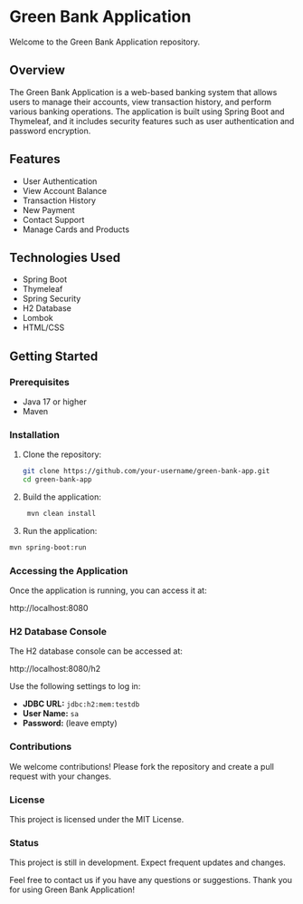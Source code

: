 # Green Bank Application

Welcome to the Green Bank Application repository.

## Overview

The Green Bank Application is a web-based banking system that allows users to manage their accounts, view transaction history, and perform various banking operations. The application is built using Spring Boot and Thymeleaf, and it includes security features such as user authentication and password encryption.

## Features

- User Authentication
- View Account Balance
- Transaction History
- New Payment
- Contact Support
- Manage Cards and Products

## Technologies Used

- Spring Boot
- Thymeleaf
- Spring Security
- H2 Database
- Lombok
- HTML/CSS


## Getting Started

### Prerequisites

- Java 17 or higher
- Maven

### Installation

1. Clone the repository:
   ```bash
   git clone https://github.com/your-username/green-bank-app.git
   cd green-bank-app

2. Build the application:
   ```bash
    mvn clean install

3. Run the application:
  ```bash
  mvn spring-boot:run
   ```

### Accessing the Application

Once the application is running, you can access it at:

http://localhost:8080


### H2 Database Console

The H2 database console can be accessed at:

http://localhost:8080/h2

Use the following settings to log in:
- **JDBC URL:** `jdbc:h2:mem:testdb`
- **User Name:** `sa`
- **Password:** (leave empty)

### Contributions

We welcome contributions! Please fork the repository and create a pull request with your changes.

### License

This project is licensed under the MIT License.

### Status

This project is still in development. Expect frequent updates and changes.

Feel free to contact us if you have any questions or suggestions. Thank you for using Green Bank Application!
